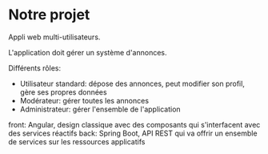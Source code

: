 # Notre projet

Appli web multi-utilisateurs.

L'application doit gérer un système d'annonces.

Différents rôles:

- Utilisateur standard: dépose des annonces, peut modifier son profil, gère ses propres données
- Modérateur: gérer toutes les annonces
- Administrateur: gérer l'ensemble de l'application

front: Angular, design classique avec des composants qui s'interfacent avec des services réactifs
back: Spring Boot, API REST qui va offrir un ensemble de services sur les ressources applicatifs

